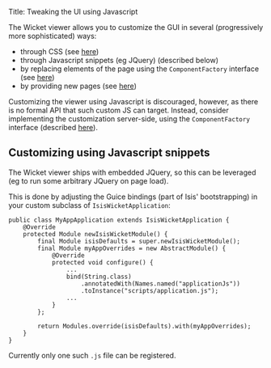 Title: Tweaking the UI using Javascript

[//]: # (content copied to _user-guide_wicket-viewer_customisation)

The Wicket viewer allows you to customize the GUI in several (progressively more sophisticated) ways:

* through CSS (see [here](./how-to-tweak-the-ui-using-css-classes.html))
* through Javascript snippets (eg JQuery) (described below)
* by replacing elements of the page using the `ComponentFactory` interface (see [here](./customizing-the-viewer.html))
* by providing new pages (see [here](./custom-pages.html))

Customizing the viewer using Javascript is discouraged, however, as there is no formal API that such custom JS can target.  Instead, consider implementing the customization server-side, using the `ComponentFactory` interface (described [here](./customizing-the-viewer.html)).

## Customizing using Javascript snippets

The Wicket viewer ships with embedded JQuery, so this can be leveraged (eg to run some arbitrary JQuery on page load).  

This is done by adjusting the Guice bindings (part of Isis' bootstrapping) in your custom subclass of `IsisWicketApplication`:

    public class MyAppApplication extends IsisWicketApplication {
        @Override
        protected Module newIsisWicketModule() {
            final Module isisDefaults = super.newIsisWicketModule();
            final Module myAppOverrides = new AbstractModule() {
                @Override
                protected void configure() {
                    ...
                    bind(String.class)
                        .annotatedWith(Names.named("applicationJs"))
                        .toInstance("scripts/application.js");
                    ...
                }
            };
    
            return Modules.override(isisDefaults).with(myAppOverrides);
        }
    }

Currently only one such `.js` file can be registered.
    
